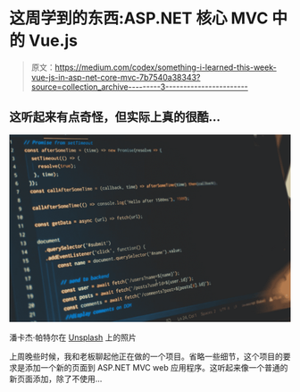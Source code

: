# 这周学到的东西:ASP.NET 核心 MVC 中的 Vue.js

> 原文：<https://medium.com/codex/something-i-learned-this-week-vue-js-in-asp-net-core-mvc-7b7540a38343?source=collection_archive---------3----------------------->

## 这听起来有点奇怪，但实际上真的很酷…

![](img/f6914c4b0473b11aae7d41e728d27409.png)

潘卡杰·帕特尔在 [Unsplash](https://unsplash.com?utm_source=medium&utm_medium=referral) 上的照片

上周晚些时候，我和老板聊起他正在做的一个项目。省略一些细节，这个项目的要求是添加一个新的页面到 ASP.NET MVC web 应用程序。这听起来像一个普通的新页面添加，除了不使用…